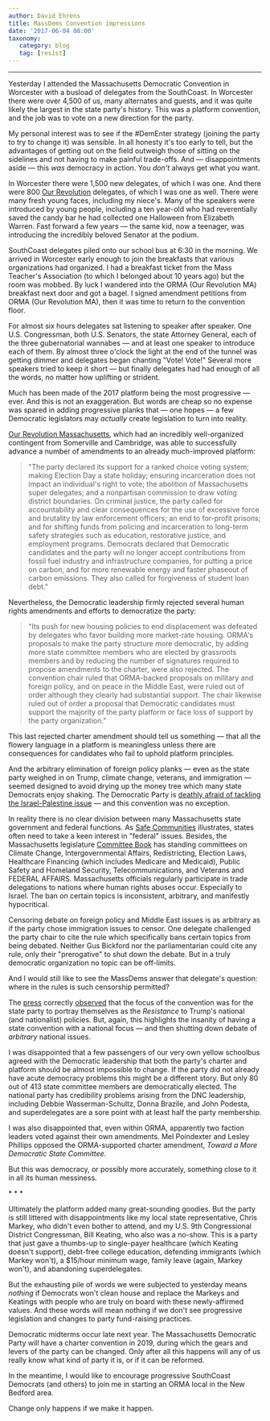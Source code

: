 ```yaml
---
author: David Ehrens
title: MassDems Convention impressions
date: '2017-06-04 08:00'
taxonomy:
   category: blog
   tag: [resist]
---
```

---
Yesterday I attended the Massachusetts Democratic Convention in Worcester with a busload of delegates from the SouthCoast. In Worcester there were over 4,500 of us, many alternates and guests, and it was quite likely the largest in the state party's history. This was a platform convention, and the job was to vote on a new direction for the party.

My personal interest was to see if the \#DemEnter strategy (joining the party to try to change it) was sensible. In all honesty it's too early to tell, but the advantages of getting out on the field outweigh those of sitting on the sidelines and not having to make painful trade-offs. And — disappointments aside — this *was* democracy in action. You *don't* always get what you want.

In Worcester there were 1,500 new delegates, of which I was one. And there were 800 [Our Revolution](https://www.ourrevolution.com/) delegates, of which I was one as well. There were many fresh young faces, including my niece's. Many of the speakers were introduced by young people, including a ten year-old who had reverentially saved the candy bar he had collected one Halloween from Elizabeth Warren. Fast forward a few years — the same kid, now a teenager, was introducing the incredibly beloved Senator at the podium.

SouthCoast delegates piled onto our school bus at 6:30 in the morning. We arrived in Worcester early enough to join the breakfasts that various organizations had organized. I had a breakfast ticket from the Mass Teacher's Association (to which I belonged about 10 years ago) but the room was mobbed. By luck I wandered into the ORMA (Our Revolution MA) breakfast next door and got a bagel. I signed amendment petitions from ORMA (Our Revolution MA), then it was time to return to the convention floor.

For almost six hours delegates sat listening to speaker after speaker. One U.S. Congressman, both U.S. Senators, the state Attorney General, each of the three gubernatorial wannabes — and at least one speaker to introduce each of them. By almost three o'clock the light at the end of the tunnel was getting dimmer and delegates began chanting "Vote! Vote!" Several more speakers tried to keep it short — but finally delegates had had enough of all the words, no matter how uplifting or strident.

Much has been made of the 2017 platform being the most progressive — ever. And this is not an exaggeration. But words are cheap so no expense was spared in adding progressive planks that — one hopes — a few Democratic legislators may *actually* create legislation to turn into reality.

[Our Revolution Massachusetts](http://ourrevolutionma.com/massachusetts-democrats-back-measures/), which had an incredibly well-organized contingent from Somerville and Cambridge, was able to successfully advance a number of amendments to an already much-improved platform:

> "The party declared its support for a ranked choice voting system; making Election Day a state holiday; ensuring incarceration does not impact an individual's right to vote; the abolition of Massachusetts super delegates; and a nonpartisan commission to draw voting district boundaries. On criminal justice, the party called for accountability and clear consequences for the use of excessive force and brutality by law enforcement officers; an end to for-profit prisons; and for shifting funds from policing and incarceration to long-term safety strategies such as education, restorative justice, and employment programs. Democrats declared that Democratic candidates and the party will no longer accept contributions from fossil fuel industry and infrastructure companies, for putting a price on carbon, and for more renewable energy and faster phaseout of carbon emissions. They also called for forgiveness of student loan debt."

Nevertheless, the Democratic leadership firmly rejected several human rights amendments and efforts to democratize the party:

> "Its push for new housing policies to end displacement was defeated by delegates who favor building more market-rate housing. ORMA's proposals to make the party structure more democratic, by adding more state committee members who are elected by grassroots members and by reducing the number of signatures required to propose amendments to the charter, were also rejected. The convention chair ruled that ORMA-backed proposals on military and foreign policy, and on peace in the Middle East, were ruled out of order although they clearly had substantial support. The chair likewise ruled out of order a proposal that Democratic candidates must support the majority of the party platform or face loss of support by the party organization."

This last rejected charter amendment should tell us something — that all the flowery language in a platform is meaningless unless there are consequences for candidates who fail to uphold platform principles.

And the arbitrary elimination of foreign policy planks — even as the state party weighed in on Trump, climate change, veterans, and immigration — seemed designed to avoid drying up the money tree which many state Democrats enjoy shaking. The Democratic Party is [deathly afraid of tackling the Israel-Palestine issue](http://www.huffingtonpost.com/2012/09/05/dnc-god-jerusalem-platform_n_1859200.html) — and this convention was no exception.

In reality there is no clear division between many Massachusetts state government and federal functions. As [Safe Communities](https://www.afsc.org/action/support-safe-communities-act-ma) illustrates, states often need to take a keen interest in "federal" issues. Besides, the Massachusetts legislature [Committee Book](https://malegislature.gov/Download/House_Clerk/Committee%20Book) has standing committees on Climate Change, Intergovernmental Affairs, Redistricting, Election Laws, Healthcare Financing (which includes Medicare and Medicaid), Public Safety and Homeland Security, Telecommunications, and Veterans and FEDERAL AFFAIRS. Massachusetts officials regularly participate in trade delegations to nations where human rights abuses occur. Especially to Israel. The ban on certain topics is inconsistent, arbitrary, and manifestly hypocritical.

Censoring debate on foreign policy and Middle East issues is as arbitrary as if the party chose immigration issues to censor. One delegate challenged the party chair to cite the rule which specifically bans certain topics from being debated. Neither Gus Bickford nor the parliamentarian could cite any rule, only their "prerogative" to shut down the debate. But in a truly democratic organization no topic can be off-limits.

And I would still like to see the MassDems answer that delegate's question: where in the rules is such censorship permitted?

The [press](http://www.telegram.com/news/20170603/dems-tout-resistance-in-state-convention-at-dcu-center) correctly [observed](https://www.bostonglobe.com/metro/2017/06/03/state-democrats-convene-worcester-saturday/0na4Vt133WlzT4C2yoBRtI/story.html) that the focus of the convention was for the state party to portray themselves as the *Resistance* to Trump's national (and nationalist) policies. But, again, this highlights the insanity of having a state convention with a national focus — and then shutting down debate of *arbitrary* national issues.

I was disappointed that a few passengers of our very own yellow schoolbus agreed with the Democratic leadership that both the party's charter and platform should be almost impossible to change. If the party did not already have acute democracy problems this might be a different story. But only 80 out of 413 state committee members are democratically elected. The national party has credibility problems arising from the DNC leadership, including Debbie Wasserman-Schultz, Donna Brazile, and John Podesta, and superdelegates are a sore point with at least half the party membership.

I was also disappointed that, even within ORMA, apparently two faction leaders voted against their own amendments. Mel Poindexter and Lesley Phillips opposed the ORMA-supported charter amendment, *Toward a More Democratic State Committee*.

But this was democracy, or possibly more accurately, something close to it in all its human messiness.

\* \* \*

Ultimately the platform added many great-sounding goodies. But the party is still littered with disappointments like my local state representative, Chris Markey, who didn't even bother to attend, and my U.S. 9th Congressional District Congressman, Bill Keating, who also was a no-show. This is a party that just gave a thumbs-up to single-payer healthcare (which Keating doesn't support), debt-free college education, defending immigrants (which Markey won't), a \$15/hour minimum wage, family leave (again, Markey won't), and abandoning superdelegates.

But the exhausting pile of words we were subjected to yesterday means *nothing* if Democrats won't clean house and replace the Markeys and Keatings with people who are truly on board with these newly-affirmed values. And these words will mean nothing if we don't see progressive legislation and changes to party fund-raising practices.

Democratic midterms occur late next year. The Massachusetts Democratic Party will have a charter convention in 2019, during which the gears and levers of the party can be changed. Only after all this happens will any of us really know what kind of party it is, or if it can be reformed.

In the meantime, I would like to encourage progressive SouthCoast Democrats (and others) to join me in starting an ORMA local in the New Bedford area.

Change only happens if we make it happen.
